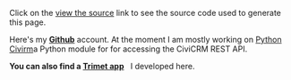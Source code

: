 Click on the <a href="/source?page=code">view the source</a> link  to see the source code used to generate this page. 

Here's  my **[Github](https://github.com/tallus)** account. At the moment I am mostly working on [Python Civirm](https://github.com/tallus/python-civicrm)a Python module for for accessing the CiviCRM REST API.

**You can also find a [Trimet app](http://www.gatheringstorms.org/code)** &nbsp; I developed here. 
